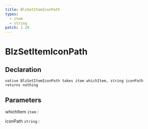 ```yaml
---
title: BlzSetItemIconPath
types:
  - item
  - string
patch: 1.29
---
```


# BlzSetItemIconPath

## Declaration

```jass
native BlzSetItemIconPath takes item whichItem, string iconPath returns nothing
```

## Parameters
whichItem `item`
: 

iconPath `string`
: 
